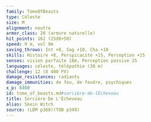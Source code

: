 ```yaml
---
family: TomeOfBeasts
type: Céleste
size: M
alignment: neutre
armor_class: 20 (armure naturelle)
hit_points: 162 (25d8+50)
speed: 9 m, vol 9m
saving_throws: Int +8, Sag +10, Cha +10
skills: Histoire +8, Perspicacité +15, Perception +15
senses: vision parfaite 18m, Perception passive 25
languages: céleste, télépathie (30 m)
challenge: 12 (8 400 PX)
damage_resistances: radiants
damage_immunities: de feu, de foudre, psychiques
x_p: 8400
id: tome_of_beasts.md#sorcière-de-lÉcheveau
title: Sorcière De L'Écheveau
alias: Skein Witch
source: (LDM p368)(TOB p349)
---
```


